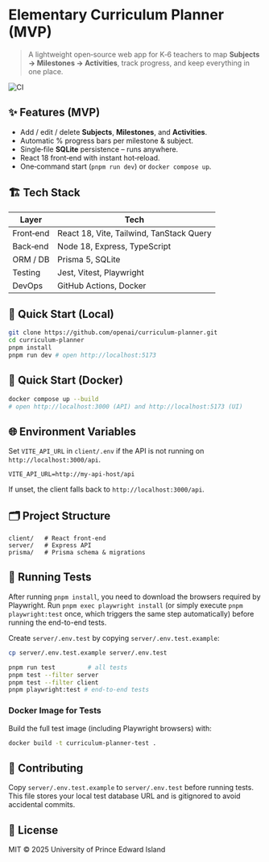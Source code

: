 # Elementary Curriculum Planner (MVP)

> A lightweight open‑source web app for K‑6 teachers to map **Subjects → Milestones → Activities**, track progress, and keep everything in one place.

![CI](https://github.com/openai/curriculum-planner/actions/workflows/ci.yml/badge.svg)

## ✨ Features (MVP)

- Add / edit / delete **Subjects**, **Milestones**, and **Activities**.
- Automatic % progress bars per milestone & subject.
- Single‑file **SQLite** persistence – runs anywhere.
- React 18 front‑end with instant hot‑reload.
- One‑command start (`pnpm run dev`) or `docker compose up`.

## 🏗️ Tech Stack

| Layer     | Tech                                     |
| --------- | ---------------------------------------- |
| Front‑end | React 18, Vite, Tailwind, TanStack Query |
| Back‑end  | Node 18, Express, TypeScript             |
| ORM / DB  | Prisma 5, SQLite                         |
| Testing   | Jest, Vitest, Playwright                 |
| DevOps    | GitHub Actions, Docker                   |

## 🚀 Quick Start (Local)

```bash
git clone https://github.com/openai/curriculum-planner.git
cd curriculum-planner
pnpm install
pnpm run dev # open http://localhost:5173
```

## 🐳 Quick Start (Docker)

```bash
docker compose up --build
# open http://localhost:3000 (API) and http://localhost:5173 (UI)
```

## 🌐 Environment Variables

Set `VITE_API_URL` in `client/.env` if the API is not running on
`http://localhost:3000/api`.

```env
VITE_API_URL=http://my-api-host/api
```

If unset, the client falls back to `http://localhost:3000/api`.

## 🗂 Project Structure

```text
client/   # React front-end
server/   # Express API
prisma/   # Prisma schema & migrations
```

## 🧪 Running Tests

After running `pnpm install`, you need to download the browsers required by
Playwright. Run `pnpm exec playwright install` (or simply execute
`pnpm playwright:test` once, which triggers the same step automatically) before
running the end-to-end tests.

Create `server/.env.test` by copying `server/.env.test.example`:

```bash
cp server/.env.test.example server/.env.test
```

```bash
pnpm run test         # all tests
pnpm test --filter server
pnpm test --filter client
pnpm playwright:test # end-to-end tests
```

### Docker Image for Tests

Build the full test image (including Playwright browsers) with:

```bash
docker build -t curriculum-planner-test .
```

## 🤝 Contributing

Copy `server/.env.test.example` to `server/.env.test` before running tests.
This file stores your local test database URL and is gitignored to avoid
accidental commits.

## 📜 License

MIT © 2025 University of Prince Edward Island
